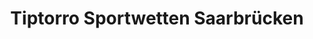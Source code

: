 ---
title: "Tiptorro Sportwetten Saarbrücken"
url: /saarbruecken/tiptorro-sportwetten-saarbruecken/
shop: Wettbüro
---
